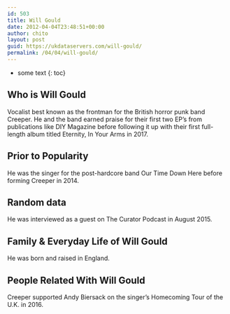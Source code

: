 ```yaml
---
id: 503
title: Will Gould
date: 2012-04-04T23:48:51+00:00
author: chito
layout: post
guid: https://ukdataservers.com/will-gould/
permalink: /04/04/will-gould/
---
```


* some text
{: toc}


## Who is  Will Gould
                  
                  
                  
Vocalist best known as the frontman for the British horror punk band Creeper. He and the band earned praise for their first two EP&#8217;s from publications like DIY Magazine before following it up with their first full-length album titled Eternity, In Your Arms in 2017.
                  
                
                
                
## Prior to Popularity 
                  
                  
                  
He was the singer for the post-hardcore band Our Time Down Here before forming Creeper in 2014.
                  
                
                
                
## Random data 
                  
                  
                  
He was interviewed as a guest on The Curator Podcast in August 2015.
                  
                
                
                
## Family & Everyday Life of Will Gould
                  
                  
                  
He was born and raised in England.
                  
                
                
                
## People Related With  Will Gould
                  
                  
                  
Creeper supported Andy Biersack on the singer&#8217;s Homecoming Tour of the U.K. in 2016.
                  
                
              
            
          
          
          
    
    
  
